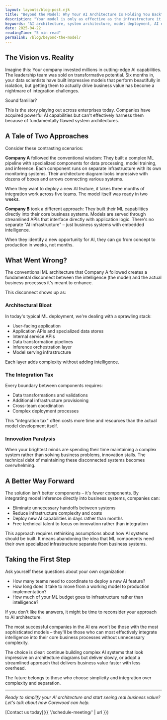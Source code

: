 ```yaml
---
layout: layouts/blog-post.njk
title: "Beyond the Model: Why Your AI Architecture Is Holding You Back"
description: "Your model is only as effective as the infrastructure it runs on. Learn how the right architecture can dramatically improve AI performance and cost-efficiency."
keywords: "AI architecture, system architecture, model deployment, AI efficiency, AI infrastructure, machine learning operations, MLOps"
date: 2025-04-22
readingTime: "5 min read"
permalink: /blog/beyond-the-model/
---
```


## The Vision vs. Reality

Imagine this: Your company invested millions in cutting-edge AI capabilities. The leadership team was sold on transformative potential. Six months in, your data scientists have built impressive models that perform beautifully in isolation, but getting them to actually drive business value has become a nightmare of integration challenges.

Sound familiar?

This is the story playing out across enterprises today. Companies have acquired powerful AI capabilities but can't effectively harness them because of fundamentally flawed system architectures.

## A Tale of Two Approaches

Consider these contrasting scenarios:

**Company A** followed the conventional wisdom: They built a complex ML pipeline with specialized components for data processing, model training, and inference. Each component runs on separate infrastructure with its own monitoring systems. Their architecture diagram looks impressive with dozens of boxes and arrows connecting various systems.

When they want to deploy a new AI feature, it takes three months of integration work across five teams. The model itself was ready in two weeks.

**Company B** took a different approach: They built their ML capabilities directly into their core business systems. Models are served through streamlined APIs that interface directly with application logic. There's no separate "AI infrastructure" – just business systems with embedded intelligence.

When they identify a new opportunity for AI, they can go from concept to production in weeks, not months.

## What Went Wrong?

The conventional ML architecture that Company A followed creates a fundamental disconnect between the intelligence (the model) and the actual business processes it's meant to enhance.

This disconnect shows up as:

### Architectural Bloat

In today's typical ML deployment, we're dealing with a sprawling stack:

- User-facing application
- Application APIs and specialized data stores
- Internal service APIs
- Data transformation pipelines
- Inference orchestration layer
- Model serving infrastructure

Each layer adds complexity without adding intelligence.

### The Integration Tax

Every boundary between components requires:

- Data transformations and validations
- Additional infrastructure provisioning
- Cross-team coordination
- Complex deployment processes

This "integration tax" often costs more time and resources than the actual model development itself.

### Innovation Paralysis

When your brightest minds are spending their time maintaining a complex system rather than solving business problems, innovation stalls. The technical debt of maintaining these disconnected systems becomes overwhelming.

## A Better Way Forward

The solution isn't better components – it's fewer components. By integrating model inference directly into business systems, companies can:

- Eliminate unnecessary handoffs between systems
- Reduce infrastructure complexity and costs
- Deploy new AI capabilities in days rather than months
- Free technical talent to focus on innovation rather than integration

This approach requires rethinking assumptions about how AI systems should be built. It means abandoning the idea that ML components need their own specialized infrastructure separate from business systems.

## Taking the First Step

Ask yourself these questions about your own organization:

- How many teams need to coordinate to deploy a new AI feature?
- How long does it take to move from a working model to production implementation?
- How much of your ML budget goes to infrastructure rather than intelligence?

If you don't like the answers, it might be time to reconsider your approach to AI architecture.

The most successful companies in the AI era won't be those with the most sophisticated models – they'll be those who can most effectively integrate intelligence into their core business processes without unnecessary complexity.

The choice is clear: continue building complex AI systems that look impressive on architecture diagrams but deliver slowly, or adopt a streamlined approach that delivers business value faster with less overhead.

The future belongs to those who choose simplicity and integration over complexity and separation.

---

*Ready to simplify your AI architecture and start seeing real business value? Let's talk about how Corewood can help.*

[Contact us today]({{ '/schedule-meeting/' | url }}) 

